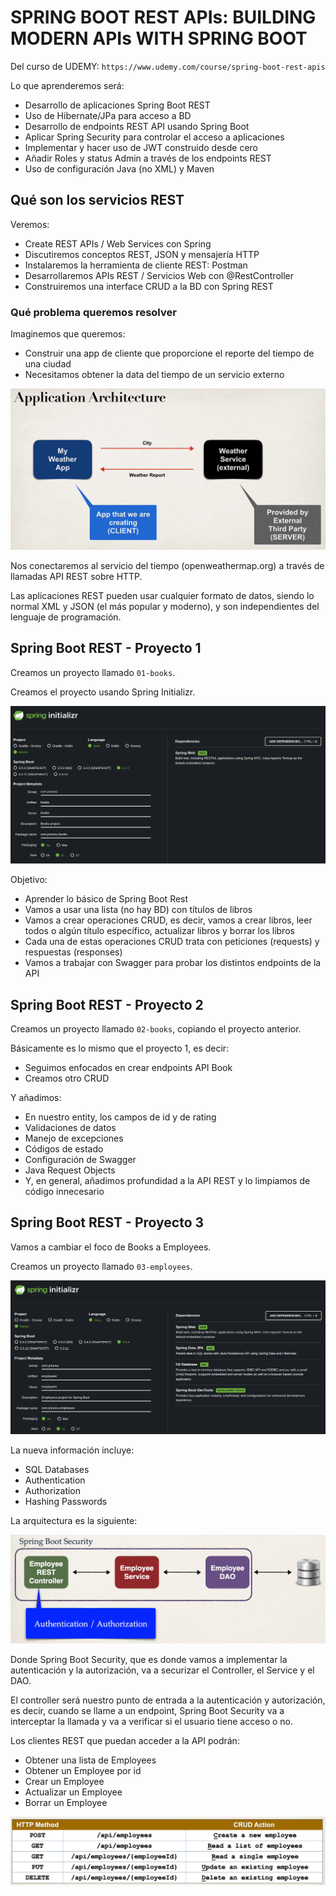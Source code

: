 # SPRING BOOT REST APIs: BUILDING MODERN APIs WITH SPRING BOOT

Del curso de UDEMY: `https://www.udemy.com/course/spring-boot-rest-apis`

Lo que aprenderemos será:

- Desarrollo de aplicaciones Spring Boot REST
- Uso de Hibernate/JPa para acceso a BD
- Desarrollo de endpoints REST API usando Spring Boot
- Aplicar Spring Security para controlar el acceso a aplicaciones
- Implementar y hacer uso de JWT construido desde cero
- Añadir Roles y status Admin a través de los endpoints REST
- Uso de configuración Java (no XML) y Maven

## Qué son los servicios REST

Veremos:

- Create REST APIs / Web Services con Spring
- Discutiremos conceptos REST, JSON y mensajería HTTP
- Instalaremos la herramienta de cliente REST: Postman
- Desarrollaremos APIs REST / Servicios Web con @RestController
- Construiremos una interface CRUD a la BD con Spring REST

### Qué problema queremos resolver

Imaginemos que queremos:

- Construir una app de cliente que proporcione el reporte del tiempo de una ciudad
- Necesitamos obtener la data del tiempo de un servicio externo

![alt Arquitectura](./images/01-Arquitectura.png)

Nos conectaremos al servicio del tiempo (openweathermap.org) a través de llamadas API REST sobre HTTP.

Las aplicaciones REST pueden usar cualquier formato de datos, siendo lo normal XML y JSON (el más popular y moderno), y son independientes del lenguaje de programación.

## Spring Boot REST - Proyecto 1

Creamos un proyecto llamado `01-books`.

Creamos el proyecto usando Spring Initializr.

![alt Proyecto 1](./images/02-Project1-SpringInitializr.png)

Objetivo:

- Aprender lo básico de Spring Boot Rest
- Vamos a usar una lista (no hay BD) con títulos de libros
- Vamos a crear operaciones CRUD, es decir, vamos a crear libros, leer todos o algún título específico, actualizar libros y borrar los libros
- Cada una de estas operaciones CRUD trata con peticiones (requests) y respuestas (responses)
- Vamos a trabajar con Swagger para probar los distintos endpoints de la API

## Spring Boot REST - Proyecto 2

Creamos un proyecto llamado `02-books`, copiando el proyecto anterior.

Básicamente es lo mismo que el proyecto 1, es decir:

- Seguimos enfocados en crear endpoints API Book
- Creamos otro CRUD

Y añadimos:

- En nuestro entity, los campos de id y de rating
- Validaciones de datos
- Manejo de excepciones
- Códigos de estado
- Configuración de Swagger
- Java Request Objects
- Y, en general, añadimos profundidad a la API REST y lo limpiamos de código innecesario

## Spring Boot REST - Proyecto 3

Vamos a cambiar el foco de Books a Employees.

Creamos un proyecto llamado `03-employees`.

![alt Proyecto 3](./images/05-Project3-SpringInitializr.png)

La nueva información incluye:

- SQL Databases
- Authentication
- Authorization
- Hashing Passwords

La arquitectura es la siguiente:

![alt Arquitectura Proyecto 3](./images/03-ArquitecturaProyecto3.png)

Donde Spring Boot Security, que es donde vamos a implementar la autenticación y la autorización, va a securizar el Controller, el Service y el DAO.

El controller será nuestro punto de entrada a la autenticación y autorización, es decir, cuando se llame a un endpoint, Spring Boot Security va a interceptar la llamada y va a verificar si el usuario tiene acceso o no.

Los clientes REST que puedan acceder a la API podrán:

- Obtener una lista de Employees
- Obtener un Employee por id
- Crear un Employee
- Actualizar un Employee
- Borrar un Employee

![alt Endpoints Proyecto 3](./images/04-EndpointsProyecto3.png)
